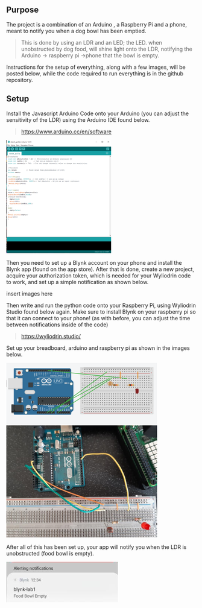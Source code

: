 ## **Purpose**
The project is a combination of an Arduino , a Raspberry Pi and a phone, meant to notify you when a dog bowl has been emptied. 
>This is done by using an LDR and an LED; the LED. when unobstructed by dog food, will shine light onto the LDR, notifying the Arduino -> raspberry pi ->phone that the bowl is empty.

 Instructions for the setup of everything, along with a few images, will be posted below, while the code required to run everything is in the github repository.
## **Setup**
Install the Javascript Arduino Code onto your Arduino (you can adjust the sensitivity of the LDR) using the Arduino IDE found below.
>https://www.arduino.cc/en/software

![alt text](https://github.com/20094523/project2/blob/master/images/arduino.png "Arduino Code")


Then you need to set up a Blynk account on your phone and install the Blynk app (found on the app store). After that is done, create a new project, acquire your authorization token, which is needed for your Wyliodrin code to work, and set up a simple notification as shown below.

insert images here

Then write and run the python code onto your Raspberry Pi, using Wyliodrin Studio found below again. Make sure to install Blynk on your raspberry pi so that it can connect to your phone! (as with before, you can adjust the time between notifications inside of the code)
>   https://wyliodrin.studio/

Set up your breadboard, arduino and raspberry pi as shown in the images below.

![alt text](https://github.com/20094523/project2/blob/master/images/breadboard1.png "Diagram")
![alt text](https://github.com/20094523/project2/blob/master/images/breadboard2.png "Real Life Example")

After all of this has been set up, your app will notify you when the LDR is unobstructed (food bowl is empty).

![plot](https://github.com/20094523/project2/blob/master/images/final.png "Notification Working")
